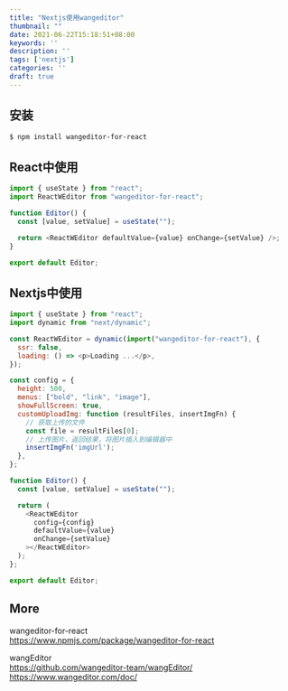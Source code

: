 ```yaml
---
title: "Nextjs使用wangeditor"
thumbnail: ""
date: 2021-06-22T15:18:51+08:00
keywords: ''
description: ''
tags: ['nextjs']
categories: ''
draft: true
---
```


## 安装

```bash
$ npm install wangeditor-for-react
```

## React中使用

```javascript
import { useState } from "react";
import ReactWEditor from "wangeditor-for-react";

function Editor() {
  const [value, setValue] = useState("");

  return <ReactWEditor defaultValue={value} onChange={setValue} />;
}

export default Editor;
```

## Nextjs中使用

```javascript
import { useState } from "react";
import dynamic from "next/dynamic";

const ReactWEditor = dynamic(import("wangeditor-for-react"), {
  ssr: false,
  loading: () => <p>Loading ...</p>,
});

const config = {
  height: 500,
  menus: ["bold", "link", "image"],
  showFullScreen: true,
  customUploadImg: function (resultFiles, insertImgFn) {
    // 获取上传的文件
    const file = resultFiles[0];
    // 上传图片，返回结果，将图片插入到编辑器中
    insertImgFn('imgUrl');
  },
};

function Editor() {
  const [value, setValue] = useState("");

  return (
    <ReactWEditor
      config={config}
      defaultValue={value}
      onChange={setValue}
    ></ReactWEditor>
  );
};

export default Editor;
```

## More 

wangeditor-for-react   
https://www.npmjs.com/package/wangeditor-for-react  

wangEditor   
https://github.com/wangeditor-team/wangEditor/  
https://www.wangeditor.com/doc/  